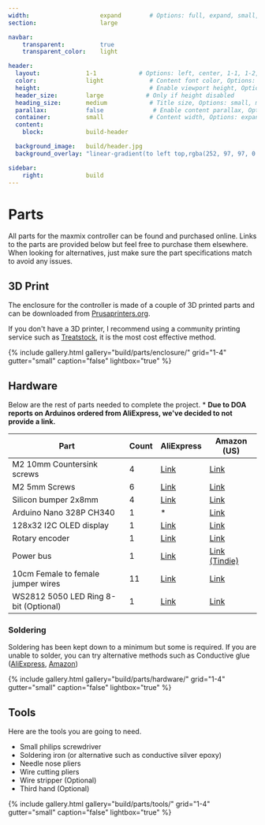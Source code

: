 ```yaml
---
width:                    expand        # Options: full, expand, small, xsmall
section:                  large

navbar:
    transparent:          true
    transparent_color:    light

header:
  layout:             1-1            # Options: left, center, 1-1, 1-2, 1-3 or 2-3. Left, right options display this pages title and subtitle. 1-1, 1-2, 1-3 or 2-3 options display content of block file/s.
  color:              light             # Content font color, Options: light, dark
  height:                               # Enable viewport height, Options: full
  header_size:        large            # Only if height disabled
  heading_size:       medium            # Title size, Options: small, medium, large
  parallax:           false              # Enable content parallax, Options: true
  container:          small             # Content width, Options: expand, small, xsmall
  content:
    block:            build-header

  background_image:   build/header.jpg
  background_overlay: "linear-gradient(to left top,rgba(252, 97, 97, 0.8) 0%, rgba(69, 69, 69, 0.8) 80%)"

sidebar:
    right:            build
---
```


[part-power-bus-ae]:https://www.aliexpress.com/item/33007031908.html
[part-display-ae]:https://www.aliexpress.com/item/32861875681.html
[part-rotary-ae]:https://www.aliexpress.com/item/32790788377.html
[part-m2x5mm-ae]:https://www.aliexpress.com/item/32975410255.html
[part-m2x10mm-ae]:https://www.aliexpress.us/item/2251832856776732.html
[part-wires-ae]:https://www.aliexpress.com/item/33007698478.html
[part-bumpers-ae]:https://www.aliexpress.com/item/32289191938.html
[part-led-ring-ae]:https://www.aliexpress.com/item/32758176722.html
[part-conductive-glue-ae]:https://www.aliexpress.com/item/4000805311240.html

[part-power-bus-td]:https://www.tindie.com/products/maxmixproject/power-bus/
[part-display-am]:https://www.amazon.com/gp/product/B079BN2J8V/
[part-mcu-am]:https://www.amazon.com/gp/product/B0713XK923/
[part-rotary-am]:https://www.amazon.com/gp/product/B06XQTHDRR/
[part-m2x5mm-am]:https://www.amazon.com/gp/product/B076ZV44GN/
[part-m2x10mm-am]:https://www.amazon.com/gp/product/B01LJRPEXK/
[part-wires-am]:https://www.amazon.com/gp/product/B077N58HFK/
[part-bumpers-am]:https://www.amazon.com/gp/product/B073ZKDMM3/
[part-led-ring-am]:https://www.amazon.com/gp/product/B081B9QWP6/
[part-conductive-glue-am]:https://www.amazon.com/gp/product/B0992H9MQZ/

# Parts

All parts for the maxmix controller can be found and purchased online.
Links to the parts are provided below but feel free to purchase them elsewhere.
When looking for alternatives, just make sure the part specifications match to avoid any issues.

## 3D Print

The enclosure for the controller is made of a couple of 3D printed parts and can be downloaded from [Prusaprinters.org](https://www.prusaprinters.org/prints/31336-maxmix).

If you don't have a 3D printer, I recommend using a community printing service such as [Treatstock](https://www.treatstock.com/), it is the most cost effective method.

{% include gallery.html
  gallery="build/parts/enclosure/"
  grid="1-4"
  gutter="small"
  caption="false"
  lightbox="true"
%}

## Hardware

Below are the rest of parts needed to complete the project.
\* **Due to DOA reports on Arduinos ordered from AliExpress, we've decided to not provide a link.**

|Part                                     |Count   |AliExpress                     |Amazon (US)                        |
|-----------------------------------------|--------|-------------------------------|-----------------------------------|
|M2 10mm Countersink screws               |4       |[Link][part-m2x10mm-ae]        |[Link][part-m2x10mm-am]            |
|M2 5mm Screws                            |6       |[Link][part-m2x5mm-ae]         |[Link][part-m2x5mm-am]             |
|Silicon bumper 2x8mm                     |4       |[Link][part-bumpers-ae]        |[Link][part-bumpers-am]            |
|Arduino Nano 328P CH340                  |1       |*                              |[Link][part-mcu-am]                |
|128x32 I2C OLED display                  |1       |[Link][part-display-ae]        |[Link][part-display-am]            |
|Rotary encoder                           |1       |[Link][part-rotary-ae]         |[Link][part-rotary-am]             |
|Power bus                                |1       |[Link][part-power-bus-ae]      |[Link (Tindie)][part-power-bus-td] |
|10cm Female to female jumper wires       |11      |[Link][part-wires-ae]          |[Link][part-wires-am]              |
|WS2812 5050 LED Ring 8-bit (Optional)    |1       |[Link][part-led-ring-ae]       |[Link][part-led-ring-am]           |

### Soldering

Soldering has been kept down to a minimum but some is required.
If you are unable to solder, you can try alternative methods such as Conductive glue ([AliExpress][part-conductive-glue-ae], [Amazon][part-conductive-glue-am])

{% include gallery.html
  gallery="build/parts/hardware/"
  grid="1-4"
  gutter="small"
  caption="false"
  lightbox="true"
%}

## Tools

Here are the tools you are going to need.

- Small philips screwdriver
- Soldering iron (or alternative such as conductive silver epoxy)
- Needle nose pliers
- Wire cutting pliers
- Wire stripper (Optional)
- Third hand (Optional)

{% include gallery.html
  gallery="build/parts/tools/"
  grid="1-4"
  gutter="small"
  caption="false"
  lightbox="true"
%}
